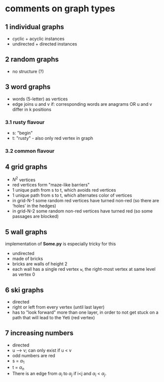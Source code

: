 # comments on graph types

## 1 individual graphs

* cyclic + acyclic instances
* undirected + directed instances

## 2 random graphs

* no structure (?)

## 3 word graphs

* words (5-letter) as vertices
* edge joins u and v if: corresponding words are anagrams OR u and v differ in k positions

### 3.1 rusty flavour

* s: "begin"
* t: "rusty" - also only red vertex in graph

### 3.2 common flavour

## 4 grid graphs

* $N^2$ vertices
* red vertices form "maze-like barriers"
* 1 unique path from s to t, which avoids red vertices
* 1 unique path from s to t, which alternates color of vertices
* in grid-N-1 some random red vertices have turned non-red (so there are ‘holes’ in the hedges)
* in grid-N-2 some random non-red vertices have turned red (so some passages are blocked)

## 5 wall graphs

implementation of __Some.py__ is especially tricky for this

* undirected
* made of bricks
* bricks are walls of height 2
* each wall has a single red vertex `w`, the right-most vertex at same level as vertex 0

## 6 ski graphs

* directed
* right or left from every vertex (until last layer)
* has to "look forward" more than one layer, in order to not get stuck on a path that will lead to the Yeti (red vertex)

## 7 increasing numbers

* directed
* u --> v; can only exist if u < v
* odd numbers are red
* s = $α_1$
* t = $α_n$
* There is an edge from $α_i$ to $α_j$ if i<j and $α_i$ < $α_j$.
